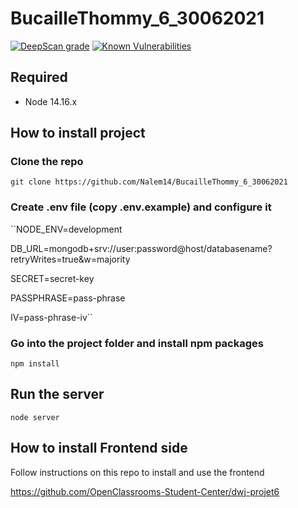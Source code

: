 # BucailleThommy_6_30062021
[![DeepScan grade](https://deepscan.io/api/teams/14417/projects/17901/branches/426049/badge/grade.svg)](https://deepscan.io/dashboard#view=project&tid=14417&pid=17901&bid=426049)
[![Known Vulnerabilities](https://snyk.io/test/github/Nalem14/BucailleThommy_6_30062021/badge.svg)](https://snyk.io/test/github/Nalem14/BucailleThommy_6_30062021)

## Required
* Node 14.16.x
## How to install project
### Clone the repo
``git clone https://github.com/Nalem14/BucailleThommy_6_30062021``

### Create .env file (copy .env.example) and configure it
``NODE_ENV=development

DB_URL=mongodb+srv://user:password@host/databasename?retryWrites=true&w=majority

SECRET=secret-key

PASSPHRASE=pass-phrase

IV=pass-phrase-iv``

### Go into the project folder and install npm packages
``npm install``


## Run the server
``node server``

## How to install Frontend side
Follow instructions on this repo to install and use the frontend

https://github.com/OpenClassrooms-Student-Center/dwj-projet6
